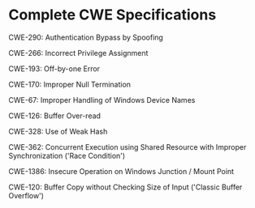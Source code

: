 

# Complete CWE Specifications

CWE-290: Authentication Bypass by Spoofing

CWE-266: Incorrect Privilege Assignment

CWE-193: Off-by-one Error

CWE-170: Improper Null Termination

CWE-67: Improper Handling of Windows Device Names

CWE-126: Buffer Over-read

CWE-328: Use of Weak Hash

CWE-362: Concurrent Execution using Shared Resource with Improper Synchronization ('Race Condition')

CWE-1386: Insecure Operation on Windows Junction / Mount Point

CWE-120: Buffer Copy without Checking Size of Input ('Classic Buffer Overflow')